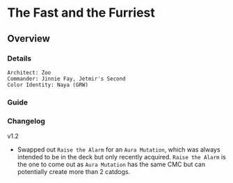# The Fast and the Furriest
## Overview
### Details
```
Architect: Zoo
Commander: Jinnie Fay, Jetmir's Second
Color Identity: Naya (GRW)
```

### Guide

### Changelog
v1.2
- Swapped out `Raise the Alarm` for an `Aura Mutation`, which was always intended to be in the deck but only recently acquired. `Raise the Alarm` is the one to come out as `Aura Mutation` has the same CMC but can potentially create more than 2 catdogs.
